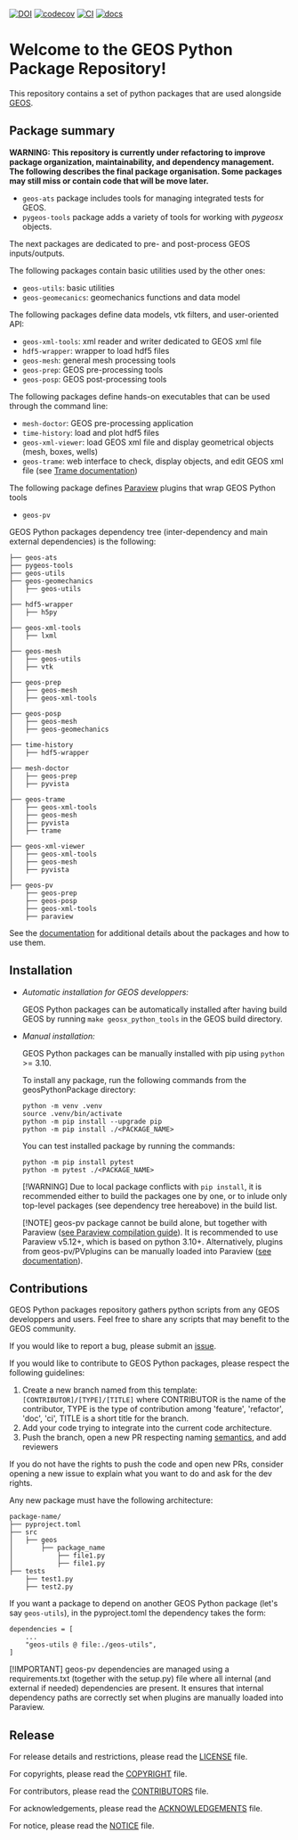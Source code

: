 [![DOI](https://zenodo.org/badge/131810578.svg)](https://zenodo.org/badge/latestdoi/131810578)
[![codecov](https://codecov.io/github/GEOS-DEV/geosPythonPackages/graph/badge.svg?token=0VTEHPQG58)](https://codecov.io/github/GEOS-DEV/geosPythonPackages)
[![CI](https://github.com/GEOS-DEV/GEOS/actions/workflows/ci_tests.yml/badge.svg)](https://github.com/GEOS-DEV/geosPythonPackages/actions?query=branch%3Adevelop)
[![docs](https://readthedocs.com/projects/geosx-geosx/badge/?version=latest)](https://geosx-geosx.readthedocs-hosted.com/projects/geosx-geospythonpackages/en/latest/)

Welcome to the GEOS Python Package Repository!
==============================================

This repository contains a set of python packages that are used alongside [GEOS](https://github.com/GEOS-DEV/GEOS).


Package summary
---------------

**WARNING: This repository is currently under refactoring to improve package organization, maintainability, and dependency management. The following describes the final package organisation. Some packages may still miss or contain code that will be move later.**

* `geos-ats` package includes tools for managing integrated tests for GEOS.
* `pygeos-tools` package adds a variety of tools for working with *pygeosx* objects.

The next packages are dedicated to pre- and post-process GEOS inputs/outputs. 

The following packages contain basic utilities used by the other ones:

* `geos-utils`: basic utilities
* `geos-geomecanics`: geomechanics functions and data model


The following packages define data models, vtk filters, and user-oriented API:

* `geos-xml-tools`: xml reader and writer dedicated to GEOS xml file
* `hdf5-wrapper`: wrapper to load hdf5 files
* `geos-mesh`: general mesh processing tools
* `geos-prep`: GEOS pre-processing tools
* `geos-posp`: GEOS post-processing tools


The following packages define hands-on executables that can be used through the command line:

* `mesh-doctor`: GEOS pre-processing application
* `time-history`: load and plot hdf5 files
* `geos-xml-viewer`: load GEOS xml file and display geometrical objects (mesh, boxes, wells)
* `geos-trame`: web interface to check, display objects, and edit GEOS xml file (see [Trame documentation](https://kitware.github.io/trame/guide/tutorial/))


The following package defines [Paraview](https://docs.paraview.org/) plugins that wrap GEOS Python tools

* `geos-pv`

GEOS Python packages dependency tree (inter-dependency and main external dependencies) is the following:

```
├── geos-ats
├── pygeos-tools
├── geos-utils
├── geos-geomechanics
│   ├── geos-utils
│
├── hdf5-wrapper
│   ├── h5py
│
├── geos-xml-tools
│   ├── lxml
│
├── geos-mesh
│   ├── geos-utils
│   ├── vtk
│
├── geos-prep
│   ├── geos-mesh
│   ├── geos-xml-tools
│
├── geos-posp
│   ├── geos-mesh
│   ├── geos-geomechanics
│
├── time-history
│   ├── hdf5-wrapper
│
├── mesh-doctor
│   ├── geos-prep
│   ├── pyvista
│
├── geos-trame
│   ├── geos-xml-tools
│   ├── geos-mesh
│   ├── pyvista
│   ├── trame
│
├── geos-xml-viewer
│   ├── geos-xml-tools
│   ├── geos-mesh
│   ├── pyvista
│
├── geos-pv
    ├── geos-prep
    ├── geos-posp
    ├── geos-xml-tools
    ├── paraview
```

See the [documentation](https://geosx-geosx.readthedocs-hosted.com/projects/geosx-geospythonpackages/en/latest/) for additional details about the packages and how to use them.


Installation
-------------

* *Automatic installation for GEOS developpers:*

  GEOS Python packages can be automatically installed after having build GEOS by running `make geosx_python_tools` in the GEOS build directory.

* *Manual installation:*

  GEOS Python packages can be manually installed with pip using `python` >= 3.10. 

    To install any package, run the following commands from the geosPythonPackage directory:

    ```
    python -m venv .venv
    source .venv/bin/activate
    python -m pip install --upgrade pip
    python -m pip install ./<PACKAGE_NAME>
    ```

    You can test installed package by running the commands:

    ```
    python -m pip install pytest
    python -m pytest ./<PACKAGE_NAME>
    ```

  [!WARNING]
  Due to local package conflicts with `pip install`, it is recommended either to build the packages one by one, or to inlude only top-level packages (see dependency tree hereabove) in the build list.

  [!NOTE]
  geos-pv package cannot be build alone, but together with Paraview ([see Paraview compilation guide](https://gitlab.kitware.com/paraview/paraview/-/blob/master/Documentation/dev/build.md)). It is recommended to use Paraview v5.12+, which is based on python 3.10+. Alternatively, plugins from geos-pv/PVplugins can be manually loaded into Paraview ([see documentation](https://docs.paraview.org/en/latest/ReferenceManual/pythonProgrammableFilter.html#python-algorithm)).


Contributions
-------------

GEOS Python packages repository gathers python scripts from any GEOS developpers and users. Feel free to share any scripts that may benefit to the GEOS community.

If you would like to report a bug, please submit an [issue](https://github.com/GEOS-DEV/geosPythonPackages/issues/new). 

If you would like to contribute to GEOS Python packages, please respect the following guidelines:

1. Create a new branch named from this template: `[CONTRIBUTOR]/[TYPE]/[TITLE]` where CONTRIBUTOR is the name of the contributor, TYPE is the type of contribution among 'feature', 'refactor', 'doc', 'ci', TITLE is a short title for the branch.
2. Add your code trying to integrate into the current code architecture.
3. Push the branch, open a new PR respecting naming [semantics](https://gist.github.com/joshbuchea/6f47e86d2510bce28f8e7f42ae84c716), and add reviewers

If you do not have the rights to push the code and open new PRs, consider opening a new issue to explain what you want to do and ask for the dev rights.

Any new package must have the following architecture:

```
package-name/
├── pyproject.toml
├── src
│   ├── geos
│       ├── package_name
│           ├── file1.py
│           ├── file1.py
├── tests
    ├── test1.py
    ├── test2.py
```

If you want a package to depend on another GEOS Python package (let's say `geos-utils`), in the pyproject.toml the dependency takes the form:

```
dependencies = [
    ...
    "geos-utils @ file:./geos-utils",
]
```

[!IMPORTANT]
geos-pv dependencies are managed using a requirements.txt (together with the setup.py) file where all internal (and external if needed) dependencies are present. It ensures that internal dependency paths are correctly set when plugins are manually loaded into Paraview.

Release
-------

For release details and restrictions, please read the [LICENSE](https://github.com/GEOS-DEV/GEOS/blob/develop/LICENSE) file.

For copyrights, please read the [COPYRIGHT](https://github.com/GEOS-DEV/GEOS/blob/develop/COPYRIGHT ) file.

For contributors, please read the [CONTRIBUTORS](https://github.com/GEOS-DEV/GEOS/blob/develop/CONTRIBUTORS ) file.

For acknowledgements, please read the [ACKNOWLEDGEMENTS](https://github.com/GEOS-DEV/GEOS/blob/develop/ACKNOWLEDGEMENTS ) file.

For notice, please read the [NOTICE](https://github.com/GEOS-DEV/GEOS/blob/develop/NOTICE ) file.
